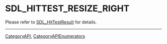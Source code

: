 # SDL_HITTEST_RESIZE_RIGHT

Please refer to [SDL_HitTestResult](SDL_HitTestResult) for details.

----
[CategoryAPI](CategoryAPI), [CategoryAPIEnumerators](CategoryAPIEnumerators)

